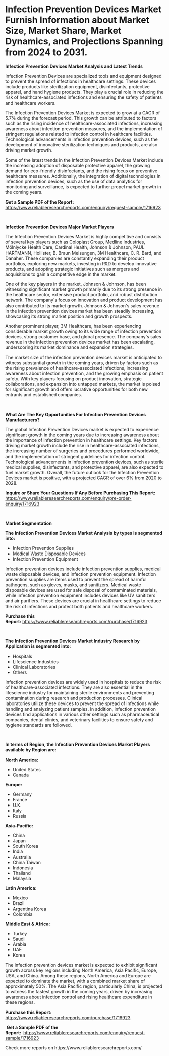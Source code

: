 <p><h1>Infection Prevention Devices Market Furnish Information about Market Size, Market Share, Market Dynamics, and Projections Spanning from 2024 to 2031.</h1></p><p><strong>Infection Prevention Devices Market Analysis and Latest Trends</strong></p>
<p><p>Infection Prevention Devices are specialized tools and equipment designed to prevent the spread of infections in healthcare settings. These devices include products like sterilization equipment, disinfectants, protective apparel, and hand hygiene products. They play a crucial role in reducing the risk of healthcare-associated infections and ensuring the safety of patients and healthcare workers.</p><p>The Infection Prevention Devices Market is expected to grow at a CAGR of 5.7% during the forecast period. This growth can be attributed to factors such as the rising incidence of healthcare-associated infections, increasing awareness about infection prevention measures, and the implementation of stringent regulations related to infection control in healthcare facilities. Technological advancements in infection prevention devices, such as the development of innovative sterilization techniques and products, are also driving market growth.</p><p>Some of the latest trends in the Infection Prevention Devices Market include the increasing adoption of disposable protective apparel, the growing demand for eco-friendly disinfectants, and the rising focus on preventive healthcare measures. Additionally, the integration of digital technologies in infection prevention devices, such as the use of data analytics for monitoring and surveillance, is expected to further propel market growth in the coming years.</p></p>
<p><strong>Get a Sample PDF of the Report:&nbsp;</strong> <a href="https://www.reliableresearchreports.com/enquiry/request-sample/1716923">https://www.reliableresearchreports.com/enquiry/request-sample/1716923</a></p>
<p>&nbsp;</p>
<p><strong>Infection Prevention Devices Major Market Players</strong></p>
<p><p>The Infection Prevention Devices Market is highly competitive and consists of several key players such as Coloplast Group, Medline Industries, Mölnlycke Health Care, Cardinal Health, Johnson & Johnson, PAUL HARTMANN, Hollister, B. Braun Melsungen, 3M Healthcare, C. R. Bard, and Danaher. These companies are constantly expanding their product portfolios, exploring new markets, investing in R&D to develop innovative products, and adopting strategic initiatives such as mergers and acquisitions to gain a competitive edge in the market.</p><p>One of the key players in the market, Johnson & Johnson, has been witnessing significant market growth primarily due to its strong presence in the healthcare sector, extensive product portfolio, and robust distribution network. The company's focus on innovation and product development has also contributed to its market growth. Johnson & Johnson's sales revenue in the infection prevention devices market has been steadily increasing, showcasing its strong market position and growth prospects.</p><p>Another prominent player, 3M Healthcare, has been experiencing considerable market growth owing to its wide range of infection prevention devices, strong customer base, and global presence. The company's sales revenue in the infection prevention devices market has been escalating, underscoring its market dominance and expansion strategies.</p><p>The market size of the infection prevention devices market is anticipated to witness substantial growth in the coming years, driven by factors such as the rising prevalence of healthcare-associated infections, increasing awareness about infection prevention, and the growing emphasis on patient safety. With key players focusing on product innovation, strategic collaborations, and expansion into untapped markets, the market is poised for significant growth and offers lucrative opportunities for both new entrants and established companies.</p></p>
<p>&nbsp;</p>
<p><strong>What Are The Key Opportunities For Infection Prevention Devices Manufacturers?</strong></p>
<p><p>The global Infection Prevention Devices market is expected to experience significant growth in the coming years due to increasing awareness about the importance of infection prevention in healthcare settings. Key factors driving market growth include the rise in healthcare-associated infections, the increasing number of surgeries and procedures performed worldwide, and the implementation of stringent guidelines for infection control. Technological advancements in infection prevention devices, such as sterile medical supplies, disinfectants, and protective apparel, are also expected to fuel market growth. Overall, the future outlook for the Infection Prevention Devices market is positive, with a projected CAGR of over 6% from 2020 to 2028.</p></p>
<p><strong>Inquire or Share Your Questions If Any Before Purchasing This Report:</strong> <a href="https://www.reliableresearchreports.com/enquiry/pre-order-enquiry/1716923">https://www.reliableresearchreports.com/enquiry/pre-order-enquiry/1716923</a></p>
<p>&nbsp;</p>
<p><strong>Market Segmentation</strong></p>
<p><strong>The Infection Prevention Devices Market Analysis by types is segmented into:</strong></p>
<p><ul><li>Infection Prevention Supplies</li><li>Medical Waste Disposable Devices</li><li>Infection Prevention Equipment</li></ul></p>
<p><p>Infection prevention devices include infection prevention supplies, medical waste disposable devices, and infection prevention equipment. Infection prevention supplies are items used to prevent the spread of harmful pathogens, such as gloves, masks, and sanitizers. Medical waste disposable devices are used for safe disposal of contaminated materials, while infection prevention equipment includes devices like UV sanitizers and air purifiers. These devices are crucial in healthcare settings to reduce the risk of infections and protect both patients and healthcare workers.</p></p>
<p><strong>Purchase this Report:&nbsp;</strong><a href="https://www.reliableresearchreports.com/purchase/1716923">https://www.reliableresearchreports.com/purchase/1716923</a></p>
<p>&nbsp;</p>
<p><strong>The Infection Prevention Devices Market Industry Research by Application is segmented into:</strong></p>
<p><ul><li>Hospitals</li><li>Lifescience Industries</li><li>Clinical Laboratories</li><li>Others</li></ul></p>
<p><p>Infection prevention devices are widely used in hospitals to reduce the risk of healthcare-associated infections. They are also essential in the lifescience industry for maintaining sterile environments and preventing contamination during research and production processes. Clinical laboratories utilize these devices to prevent the spread of infections while handling and analyzing patient samples. In addition, infection prevention devices find applications in various other settings such as pharmaceutical companies, dental clinics, and veterinary facilities to ensure safety and hygiene standards are followed.</p></p>
<p>&nbsp;</p>
<p><strong>In terms of Region, the Infection Prevention Devices Market Players available by Region are:</strong></p>
<p>
    <p> <strong> North America: </strong>
        <ul>
            <li>United States</li>
            <li>Canada</li>
        </ul>
        </p> 
    <p> <strong> Europe: </strong>
        <ul>
            <li>Germany</li>
            <li>France</li>
            <li>U.K.</li>
            <li>Italy</li>
            <li>Russia</li>
        </ul>
        </p> 
    <p> <strong> Asia-Pacific: </strong>
        <ul>
            <li>China</li>
            <li>Japan</li>
            <li>South Korea</li>
            <li>India</li>
            <li>Australia</li>
            <li>China Taiwan</li>
            <li>Indonesia</li>
            <li>Thailand</li>
            <li>Malaysia</li>
        </ul>
        </p> 
    <p> <strong> Latin America: </strong>
        <ul>
            <li>Mexico</li>
            <li>Brazil</li>
            <li>Argentina Korea</li>
            <li>Colombia</li>
        </ul>
        </p> 
    <p> <strong> Middle East & Africa: </strong>
        <ul>
            <li>Turkey</li>
            <li>Saudi</li>
            <li>Arabia</li>
            <li>UAE</li>
            <li>Korea</li>
        </ul>
    </p>
    </p>
<p><p>The infection prevention devices market is expected to exhibit significant growth across key regions including North America, Asia Pacific, Europe, USA, and China. Among these regions, North America and Europe are expected to dominate the market, with a combined market share of approximately 50%. The Asia Pacific region, particularly China, is projected to witness the fastest growth in the coming years, driven by increasing awareness about infection control and rising healthcare expenditure in these regions.</p></p>
<p><strong>Purchase this Report: </strong><a href="https://www.reliableresearchreports.com/purchase/1716923">https://www.reliableresearchreports.com/purchase/1716923</a></p>
<p>&nbsp;<strong>Get a Sample PDF of the Report:&nbsp;&nbsp;</strong><a href="https://www.reliableresearchreports.com/enquiry/request-sample/1716923">https://www.reliableresearchreports.com/enquiry/request-sample/1716923</a></p>
<p><strong></strong></p>
<p>Check more reports on https://www.reliableresearchreports.com/</p>